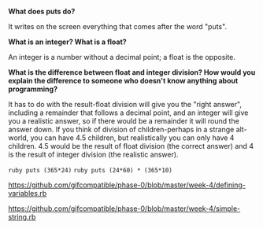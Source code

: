 **What does puts do?**

It writes on the screen everything that comes after the word "puts".


**What is an integer? What is a float?**

An integer is a number without a decimal point; a float is the opposite.


**What is the difference between float and integer division? How would you explain the difference to someone who doesn't know anything about programming?**

It has to do with the result-float division will give you the "right answer", including a remainder that follows a decimal point, and an integer will give you a realistic answer, so if there would be a remainder it will round the answer down.  If you think of division of children-perhaps in a strange alt-world, you can have 4.5 children, but realistically you can only have 4 children.  4.5 would be the result of float division (the correct answer) and 4 is the result of integer division (the realistic answer).


```ruby puts (365*24)```
```ruby puts (24*60) * (365*10)```


https://github.com/gifcompatible/phase-0/blob/master/week-4/defining-variables.rb


https://github.com/gifcompatible/phase-0/blob/master/week-4/simple-string.rb


